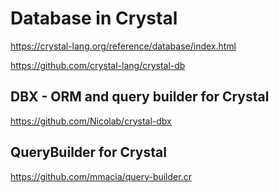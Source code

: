 # Database in Crystal

<https://crystal-lang.org/reference/database/index.html>

<https://github.com/crystal-lang/crystal-db>

## DBX - ORM and query builder for Crystal

<https://github.com/Nicolab/crystal-dbx>

## QueryBuilder for Crystal

<https://github.com/mmacia/query-builder.cr>
